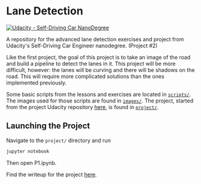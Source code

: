 # Lane Detection

[![Udacity - Self-Driving Car NanoDegree](https://s3.amazonaws.com/udacity-sdc/github/shield-carnd.svg)](http://www.udacity.com/drive)

A repository for the advanced lane detection exercises and project from Udacity's Self-Driving Car Engineer nanodegree. (Project #2)

Like the first project, the goal of this project is to take an image of the road and build a pipeline to detect the lanes in it. This project will be more difficult, however: the lanes will be curving and there will be shadows on the road. This will require more complicated solutions than the ones implemented previously.

Some basic scripts from the lessons and exercises are located in [`scripts/`](./scripts). The images used for those scripts are found in [`images/`](./images). The project, started from the project Udacity repository [here](https://github.com/udacity/CarND-Advanced-Lane-Lines), is found in [`project/`](./project).

## Launching the Project

Navigate to the `project/` directory and run

```bash
jupyter notebook
```

Then open P1.ipynb.

Find the writeup for the project [here](./project/writeup.md).

